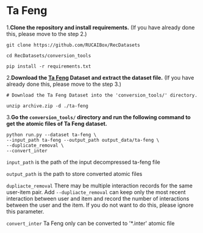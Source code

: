 # Ta Feng

1.**Clone the repository and install requirements.** 
(If you have already done this, please move to the step 2.)

```
git clone https://github.com/RUCAIBox/RecDatasets

cd RecDatasets/conversion_tools

pip install -r requirements.txt
```

2.**Download the [Ta Feng](https://www.kaggle.com/chiranjivdas09/ta-feng-grocery-dataset) Dataset and extract the dataset file.**
(If you have already done this, please move to the step 3.)

```
# Download the Ta Feng Dataset into the 'conversion_tools/' directory.

unzip archive.zip -d ./ta-feng
```

3.**Go the ``conversion_tools/`` directory 
and run the following command to get the atomic files of Ta Feng dataset.**

```
python run.py --dataset ta-feng \
--input_path ta-feng --output_path output_data/ta-feng \
--duplicate_removal \
--convert_inter
```

`input_path` is the path of the input decompressed ta-feng file

`output_path` is the path to store converted atomic files

 `dupliacte_removal` There may be multiple interaction records for the same user-item pair. Add `--dupliacte_removal` can 
 keep only the most recent interaction between user and item and 
 record the number of interactions between the user and the item. 
 If you do not want to do this, please ignore this parameter.

 `convert_inter` Ta Feng only can be converted to '*.inter' atomic file

